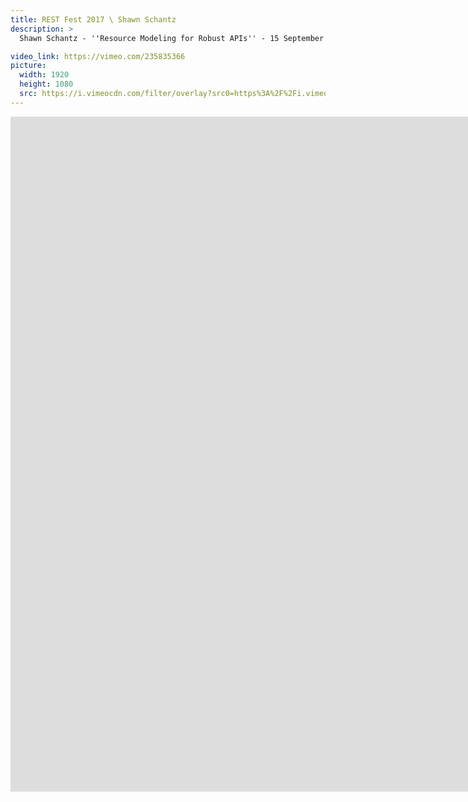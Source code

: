 ```yaml
---
title: REST Fest 2017 \ Shawn Schantz
description: >
  Shawn Schantz - ''Resource Modeling for Robust APIs'' - 15 September 2017

video_link: https://vimeo.com/235835366
picture:
  width: 1920
  height: 1080
  src: https://i.vimeocdn.com/filter/overlay?src0=https%3A%2F%2Fi.vimeocdn.com%2Fvideo%2F659926099_1920x1080.jpg&src1=http%3A%2F%2Ff.vimeocdn.com%2Fp%2Fimages%2Fcrawler_play.png
---
```

<iframe src="https://player.vimeo.com/video/235835366?title=0&byline=0&portrait=0&badge=0&autopause=0&player_id=0" width="1920" height="1080" frameborder="0" title="REST Fest 2017 \ Shawn Schantz" webkitallowfullscreen mozallowfullscreen allowfullscreen></iframe>